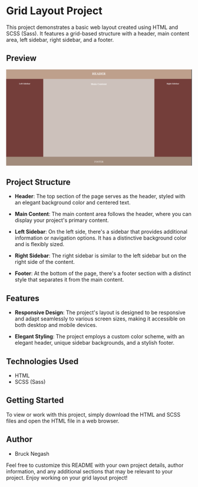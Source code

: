 # Grid Layout Project

This project demonstrates a basic web layout created using HTML and SCSS (Sass). It features a grid-based structure with a header, main content area, left sidebar, right sidebar, and a footer.

## Preview
![Alt Text](GridLayout.png)

## Project Structure

- **Header**: The top section of the page serves as the header, styled with an elegant background color and centered text.

- **Main Content**: The main content area follows the header, where you can display your project's primary content.

- **Left Sidebar**: On the left side, there's a sidebar that provides additional information or navigation options. It has a distinctive background color and is flexibly sized.

- **Right Sidebar**: The right sidebar is similar to the left sidebar but on the right side of the content.

- **Footer**: At the bottom of the page, there's a footer section with a distinct style that separates it from the main content.

## Features

- **Responsive Design**: The project's layout is designed to be responsive and adapt seamlessly to various screen sizes, making it accessible on both desktop and mobile devices.

- **Elegant Styling**: The project employs a custom color scheme, with an elegant header, unique sidebar backgrounds, and a stylish footer.

## Technologies Used

- HTML
- SCSS (Sass)

## Getting Started

To view or work with this project, simply download the HTML and SCSS files and open the HTML file in a web browser.

## Author

- Bruck Negash

Feel free to customize this README with your own project details, author information, and any additional sections that may be relevant to your project. Enjoy working on your grid layout project!
